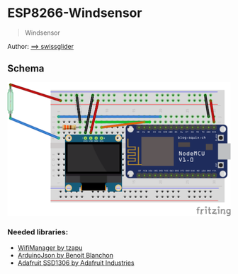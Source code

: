 



# ESP8266-Windsensor
> Windsensor

Author: [==> swissglider](https://github.com/swissglider)

## Schema
![Image of Fritzing](https://github.com/swissglider/ESP8266-Windsensor/blob/master/fritzing/ESP8266-Windsensor.png?raw=true)

### Needed libraries:
- [WifiManager by tzapu](https://github.com/tzapu/WiFiManager.git)
- [ArduinoJson by Benoit Blanchon](https://github.com/bblanchon/ArduinoJson.git)
- [Adafruit SSD1306 by Adafruit Industries](https://github.com/adafruit/Adafruit_SSD1306.git)
